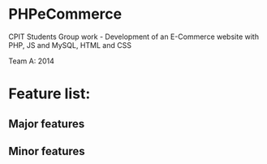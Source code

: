PHPeCommerce
============

CPIT Students Group work - Development of an E-Commerce website with PHP, JS and MySQL, HTML and CSS

Team A: 2014

<h1>Feature list:</h1>
<h2>Major features</h2>


<h2>Minor features</h2>
